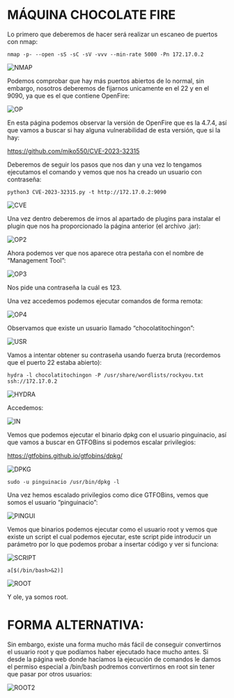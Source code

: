 # MÁQUINA CHOCOLATE FIRE

Lo primero que deberemos de hacer será realizar un escaneo de puertos con nmap:

```shell
nmap -p- --open -sS -sC -sV -vvv --min-rate 5000 -Pn 172.17.0.2
```

![NMAP](https://github.com/Isma-yo/photos/blob/main/ChocolateFire/foto.png)

Podemos comprobar que hay más puertos abiertos de lo normal, sin embargo, nosotros deberemos de fijarnos unicamente en el 22 y en el 9090, ya que es el que contiene OpenFire:

![OP](https://github.com/Isma-yo/photos/blob/main/ChocolateFire/foto2.png)

En esta página podemos observar la versión de OpenFire que es la 4.7.4, así que vamos a buscar si hay alguna vulnerabilidad de esta versión, que si la hay:

https://github.com/miko550/CVE-2023-32315

Deberemos de seguir los pasos que nos dan y una vez lo tengamos ejecutamos el comando y vemos que nos ha creado un usuario con contraseña:

```shell
python3 CVE-2023-32315.py -t http://172.17.0.2:9090
```

![CVE](https://github.com/Isma-yo/photos/blob/main/ChocolateFire/foto3.png)

Una vez dentro deberemos de irnos al apartado de plugins para instalar el plugin que nos ha proporcionado la página anterior (el archivo .jar):

![OP2](https://github.com/Isma-yo/photos/blob/main/ChocolateFire/foto4.png)

Ahora podemos ver que nos aparece otra pestaña con el nombre de “Management Tool”:

![OP3](https://github.com/Isma-yo/photos/blob/main/ChocolateFire/foto5.png)

Nos pide una contraseña la cuál es 123.

Una vez accedemos podemos ejecutar comandos de forma remota:

![OP4](https://github.com/Isma-yo/photos/blob/main/ChocolateFire/foto6.png)

Observamos que existe un usuario llamado “chocolatitochingon”:

![USR](https://github.com/Isma-yo/photos/blob/main/ChocolateFire/foto7.png)

Vamos a intentar obtener su contraseña usando fuerza bruta (recordemos que el puerto 22 estaba abierto):

```shell
hydra -l chocolatitochingon -P /usr/share/wordlists/rockyou.txt ssh://172.17.0.2
```

![HYDRA](https://github.com/Isma-yo/photos/blob/main/ChocolateFire/foto8.png)

Accedemos:

![IN](https://github.com/Isma-yo/photos/blob/main/ChocolateFire/foto9.png)

Vemos que podemos ejecutar el binario dpkg con el usuario pinguinacio, así que vamos a buscar en GTFOBins si podemos escalar privilegios:

https://gtfobins.github.io/gtfobins/dpkg/

![DPKG](https://github.com/Isma-yo/photos/blob/main/ChocolateFire/foto10.png)

```shell
sudo -u pinguinacio /usr/bin/dpkg -l
```

Una vez hemos escalado privilegios como dice GTFOBins, vemos que somos el usuario “pinguinacio”:

![PINGUI](https://github.com/Isma-yo/photos/blob/main/ChocolateFire/foto11.png)

Vemos que binarios podemos ejecutar como el usuario root y vemos que existe un script el cual podemos ejecutar, este script pide introducir un parámetro por lo que podemos probar a insertar código y ver si funciona:

![SCRIPT](https://github.com/Isma-yo/photos/blob/main/ChocolateFire/foto12.png)

```shell
a[$(/bin/bash>&2)]
```

![ROOT](https://github.com/Isma-yo/photos/blob/main/ChocolateFire/foto13.png)

Y ole, ya somos root.

# FORMA ALTERNATIVA:

Sin embargo, existe una forma mucho más fácil de conseguir convertirnos el usuario root y que podíamos haber ejecutado hace mucho antes. Si desde la página web donde hacíamos la ejecución de comandos le damos el permiso especial a /bin/bash podremos convertirnos en root sin tener que pasar por otros usuarios:

![ROOT2](https://github.com/Isma-yo/photos/blob/main/ChocolateFire/foto14.png)

